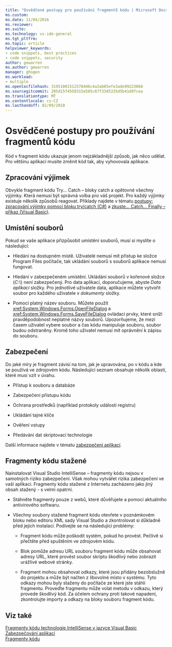 ```yaml
---
title: "Osvědčené postupy pro používání fragmentů kódu | Microsoft Docs"
ms.custom: 
ms.date: 11/04/2016
ms.reviewer: 
ms.suite: 
ms.technology: vs-ide-general
ms.tgt_pltfrm: 
ms.topic: article
helpviewer_keywords:
- code snippets, best practices
- code snippets, security
author: gewarren
ms.author: gewarren
manager: ghogen
ms.workload:
- multiple
ms.openlocfilehash: 31951001512578446c4a3ab05efe3ade99223068
ms.sourcegitcommit: 205d15f4558315e585c67f33d5335d5b41d0fcea
ms.translationtype: MT
ms.contentlocale: cs-CZ
ms.lasthandoff: 02/09/2018
---
```

# <a name="best-practices-for-using-code-snippets"></a>Osvědčené postupy pro používání fragmentů kódu

Kód v fragment kódu ukazuje jenom nejzákladnější způsob, jak něco udělat. Pro většinu aplikací musíte změnit kód tak, aby vyhovovala aplikace.

## <a name="handling-exceptions"></a>Zpracování výjimek

Obvykle fragment kódu Try... Catch – bloky catch a opětovné všechny výjimky. Která nemusí být správná volba pro váš projekt. Pro každý výjimky existuje několik způsobů reagovat. Příklady najdete v tématu [postupy: zpracování výjimky pomocí bloku try/catch (C#)](/dotnet/csharp/programming-guide/exceptions/how-to-handle-an-exception-using-try-catch) a [zkuste... Catch... Finally – příkaz (Visual Basic)](/dotnet/visual-basic/language-reference/statements/try-catch-finally-statement).

## <a name="file-locations"></a>Umístění souborů

Pokud se vaše aplikace přizpůsobit umístění souborů, musí si myslíte o následující:

- Hledání na dostupném místě. Uživatelé nemusí mít přístup ke složce Program Files počítače, tak ukládání souborů s souborů aplikace nemusí fungovat.

- Hledání v zabezpečeném umístění. Ukládání souborů v kořenové složce (*C:\\*) není zabezpečený. Pro data aplikací, doporučujeme, abyste *Data aplikací* složky. Pro jednotlivé uživatele data, aplikace můžete vytvořit soubor pro každého uživatele v *dokumenty* složky.

- Pomocí platný název souboru. Můžete použít <xref:System.Windows.Forms.OpenFileDialog> a <xref:System.Windows.Forms.SaveFileDialog> ovládací prvky, které sníží pravděpodobnost neplatné názvy souborů. Upozorňujeme, že mezi časem uživatel vybere soubor a čas kódu manipuluje souboru, soubor budou odstraněny. Kromě toho uživatel nemusí mít oprávnění k zápisu do souboru.

## <a name="security"></a>Zabezpečení

Do jaké míry je fragment závisí na tom, jak je upravována, po v kódu a kde se používá ve zdrojovém kódu. Následující seznam obsahuje několik oblastí, které musí vzít v úvahu.

- Přístup k souboru a databáze

- Zabezpečení přístupu kódu

- Ochrana prostředků (například protokoly událostí registru)

- Ukládání tajné klíče

- Ověření vstupy

- Předávání dat skriptovací technologie

Další informace najdete v tématu [zabezpečení aplikací](../ide/securing-applications.md).

## <a name="downloaded-code-snippets"></a>Fragmenty kódu stažené

Nainstalovat Visual Studio IntelliSense – fragmenty kódu nejsou v samotných riziko zabezpečení. Však mohou vytvářet rizika zabezpečení ve vaší aplikaci. Fragmenty kódu stažené z Internetu zacházeno jako jiný obsah stažený - s velmi opatrní.

- Stáhněte fragmenty pouze z webů, které důvěřujete a pomocí aktuálního antivirového softwaru.

- Všechny soubory stažené fragment kódu otevřete v poznámkovém bloku nebo editoru XML sady Visual Studio a zkontrolovat si důkladně před jejich instalací. Podívejte se na následující problémy:

    - Fragment kódu může poškodit systém, pokud ho provést. Pečlivě si přečtěte před spuštěním ve zdrojovém kódu.

    - Blok pomůže adresu URL souboru fragment kódu může obsahovat adresy URL, které provést soubor skriptu škodlivý nebo zobrazit urážlivé webové stránky.

    - Fragment mohou obsahovat odkazy, které jsou přidány bezobslužně do projektu a může být načten z libovolné místo v systému. Tyto odkazy mohou byly staženy do počítače ze které jste stáhli fragmentu. Proveďte fragmentu může volat metodu v odkazu, který provede škodlivý kód. Za účelem ochrany proti takové napadení, zkontrolujte importy a odkazy na bloky souboru fragment kódu.

## <a name="see-also"></a>Viz také

[Fragmenty kódu technologie IntelliSense v jazyce Visual Basic](/dotnet/visual-basic/developing-apps/using-ide/intellisense-code-snippets)  
[Zabezpečování aplikací](../ide/securing-applications.md)  
[Fragmenty kódu](../ide/code-snippets.md)